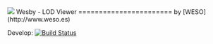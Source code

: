 <img src="https://raw.github.com/weso/Wesby/develop/public/images/wesby-logo-850.png">
Wesby - LOD Viewer 
=======================
by [WESO](http://www.weso.es)

Develop: [![Build Status](https://api.travis-ci.org/weso/Wesby.png?branch=develop)](https://travis-ci.org/weso/Wesby)
